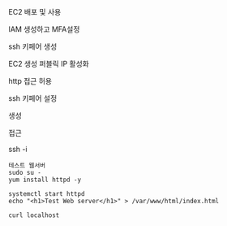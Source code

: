 EC2 배포 및 사용

IAM 생성하고
MFA설정


ssh 키페어 생성

EC2 생성
퍼블릭 IP 활성화

http 접근 허용

ssh 키페어 설정

생성

접근

ssh -i 

```
테스트 웹서버
sudo su -
yum install httpd -y

systemctl start httpd
echo "<h1>Test Web server</h1>" > /var/www/html/index.html

curl localhost
```
